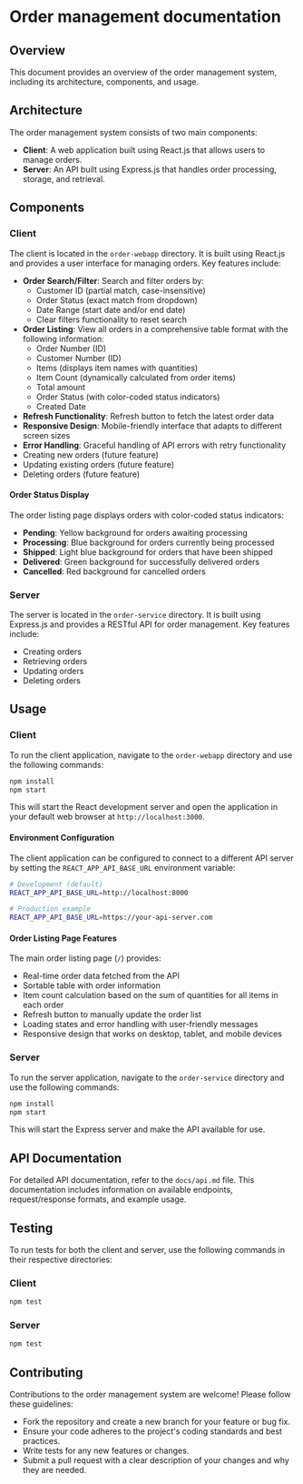 # Order management documentation

## Overview
This document provides an overview of the order management system, including its architecture, components, and usage.
## Architecture
The order management system consists of two main components:
- **Client**: A web application built using React.js that allows users to manage orders.
- **Server**: An API built using Express.js that handles order processing, storage, and retrieval.
## Components
### Client
The client is located in the `order-webapp` directory. It is built using React.js and provides a user interface for managing orders. Key features include:
- **Order Search/Filter**: Search and filter orders by:
  - Customer ID (partial match, case-insensitive)
  - Order Status (exact match from dropdown)
  - Date Range (start date and/or end date)
  - Clear filters functionality to reset search
- **Order Listing**: View all orders in a comprehensive table format with the following information:
  - Order Number (ID)
  - Customer Number (ID)
  - Items (displays item names with quantities)
  - Item Count (dynamically calculated from order items)
  - Total amount
  - Order Status (with color-coded status indicators)
  - Created Date
- **Refresh Functionality**: Refresh button to fetch the latest order data
- **Responsive Design**: Mobile-friendly interface that adapts to different screen sizes
- **Error Handling**: Graceful handling of API errors with retry functionality
- Creating new orders (future feature)
- Updating existing orders (future feature)
- Deleting orders (future feature)

#### Order Status Display
The order listing page displays orders with color-coded status indicators:
- **Pending**: Yellow background for orders awaiting processing
- **Processing**: Blue background for orders currently being processed
- **Shipped**: Light blue background for orders that have been shipped
- **Delivered**: Green background for successfully delivered orders
- **Cancelled**: Red background for cancelled orders
### Server
The server is located in the `order-service` directory. It is built using Express.js and provides a RESTful API for order management. Key features include:
- Creating orders
- Retrieving orders
- Updating orders
- Deleting orders
## Usage
### Client
To run the client application, navigate to the `order-webapp` directory and use the following commands:
```bash
npm install
npm start
```
This will start the React development server and open the application in your default web browser at `http://localhost:3000`.

#### Environment Configuration
The client application can be configured to connect to a different API server by setting the `REACT_APP_API_BASE_URL` environment variable:
```bash
# Development (default)
REACT_APP_API_BASE_URL=http://localhost:8000

# Production example
REACT_APP_API_BASE_URL=https://your-api-server.com
```

#### Order Listing Page Features
The main order listing page (`/`) provides:
- Real-time order data fetched from the API
- Sortable table with order information
- Item count calculation based on the sum of quantities for all items in each order
- Refresh button to manually update the order list
- Loading states and error handling with user-friendly messages
- Responsive design that works on desktop, tablet, and mobile devices
### Server
To run the server application, navigate to the `order-service` directory and use the following commands:
```bash
npm install
npm start
```
This will start the Express server and make the API available for use.
## API Documentation
For detailed API documentation, refer to the `docs/api.md` file. This documentation includes information on available endpoints, request/response formats, and example usage.
## Testing
To run tests for both the client and server, use the following commands in their respective directories:
### Client
```bash
npm test
```
### Server
```bash
npm test
```
## Contributing
Contributions to the order management system are welcome! Please follow these guidelines:
- Fork the repository and create a new branch for your feature or bug fix.
- Ensure your code adheres to the project's coding standards and best practices.
- Write tests for any new features or changes.
- Submit a pull request with a clear description of your changes and why they are needed.
